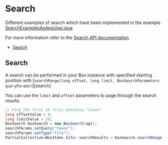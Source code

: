 Search
======

Different examples of search which have been implemented in the example [SearchExamplesAsAppUser.java](https://github.com/box/box-java-sdk/blob/master/src/example/java/com/box/sdk/example/SearchExamplesAsAppUser.java)

For more information refer to the
[Search API documentation](https://developer.box.com/v2.0/reference#searching-for-content).

<!-- START doctoc generated TOC please keep comment here to allow auto update -->
<!-- DON'T EDIT THIS SECTION, INSTEAD RE-RUN doctoc TO UPDATE -->


- [Search](#search)

<!-- END doctoc generated TOC please keep comment here to allow auto update -->

Search
------

A search can be performed in your Box instance with specified starting position with
[`searchRange(long offset, long limit, BoxSearchParameters queryParams)`][search]

You can use the `limit` and `offset` parameters to page through the search results.

```java
// Find the first 10 files matching "taxes"
long offsetValue = 0;
long limitValue = 10;
BoxSearch boxSearch = new BoxSearch(api);
searchParams.setQuery("taxes");
searchParams.setType("file");
PartialCollection<BoxItems.Info> searchResults = boxSearch.searchRange(offsetValue, limitValue, searchParams);
```
